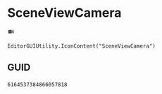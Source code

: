 # SceneViewCamera
![](/img/SceneViewCamera.png)

``` CSharp
EditorGUIUtility.IconContent("SceneViewCamera")
```
## GUID
```
6164537384866057818
```
